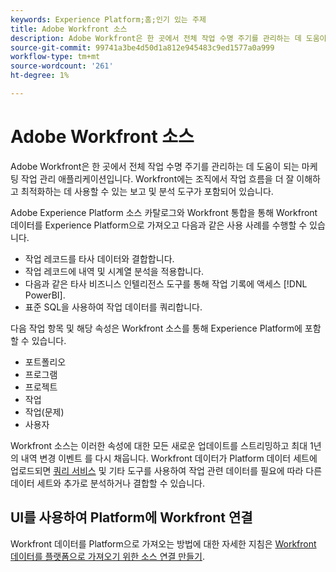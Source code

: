 ```yaml
---
keywords: Experience Platform;홈;인기 있는 주제
title: Adobe Workfront 소스
description: Adobe Workfront은 한 곳에서 전체 작업 수명 주기를 관리하는 데 도움이 되는 마케팅 작업 관리 애플리케이션입니다. Workfront에는 조직에서 작업 흐름을 더 잘 이해하고 최적화하는 데 사용할 수 있는 보고 및 분석 도구가 포함되어 있습니다.
source-git-commit: 99741a3be4d50d1a812e945483c9ed1577a0a999
workflow-type: tm+mt
source-wordcount: '261'
ht-degree: 1%

---
```


# Adobe Workfront 소스

Adobe Workfront은 한 곳에서 전체 작업 수명 주기를 관리하는 데 도움이 되는 마케팅 작업 관리 애플리케이션입니다. Workfront에는 조직에서 작업 흐름을 더 잘 이해하고 최적화하는 데 사용할 수 있는 보고 및 분석 도구가 포함되어 있습니다.

Adobe Experience Platform 소스 카탈로그와 Workfront 통합을 통해 Workfront 데이터를 Experience Platform으로 가져오고 다음과 같은 사용 사례를 수행할 수 있습니다.

* 작업 레코드를 타사 데이터와 결합합니다.
* 작업 레코드에 내역 및 시계열 분석을 적용합니다.
* 다음과 같은 타사 비즈니스 인텔리전스 도구를 통해 작업 기록에 액세스 [!DNL PowerBI].
* 표준 SQL을 사용하여 작업 데이터를 쿼리합니다.

다음 작업 항목 및 해당 속성은 Workfront 소스를 통해 Experience Platform에 포함할 수 있습니다.

* 포트폴리오
* 프로그램
* 프로젝트
* 작업
* 작업(문제)
* 사용자

Workfront 소스는 이러한 속성에 대한 모든 새로운 업데이트를 스트리밍하고 최대 1년의 내역 변경 이벤트 를 다시 채웁니다. Workfront 데이터가 Platform 데이터 세트에 업로드되면 [쿼리 서비스](../../../query-service/home.md) 및 기타 도구를 사용하여 작업 관련 데이터를 필요에 따라 다른 데이터 세트와 추가로 분석하거나 결합할 수 있습니다.

## UI를 사용하여 Platform에 Workfront 연결

Workfront 데이터를 Platform으로 가져오는 방법에 대한 자세한 지침은 [Workfront 데이터를 플랫폼으로 가져오기 위한 소스 연결 만들기](../../tutorials/ui/create/adobe-applications/workfront.md).